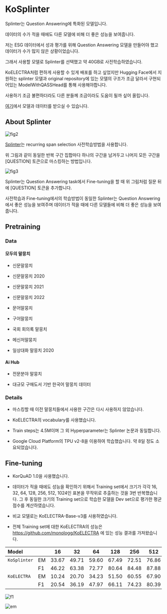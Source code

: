 # KoSplinter

Splinter는 Question Answering에 특화된 모델입니다.

데이터의 수가 적을 때에도 다른 모델에 비해 더 좋은 성능을 보여줍니다.

저는 ESG 데이터에서 성과 평가를 위해 Question Answering 모델을 만들어야 했고 데이터가 수가 많지 않은 상황이었습니다.

그래서 사용할 모델로 Splinter를 선택했고 약 40GB로 사전학습하였습니다.

KoELECTRA처럼 편하게 사용할 수 있게 배포를 하고 싶었지만 Hugging Face에서 지원하는 splinter 모델과 original repository에 있는 모델의 구조가 조금 달라서 구현되어있는 ModelWithQASSHead를 통해 사용해야합니다.

사용하기 조금 불편하더라도 다른 분들께 조금이라도 도움이 될까 싶어 올립니다.

[여기](https://drive.google.com/drive/folders/1_tzp1N32Us18InlEw0ycV7hNqdrY6pbe?usp=drive_link)에서 모델과 데이터를 받으실 수 있습니다.

## About Splinter

![fig2](https://github.com/YunSoungKim/KoSplinter/assets/82452117/eaab23f2-d62b-4aac-b61c-0d675287194c)

[Splinter](https://arxiv.org/abs/2101.00438)는 recurring span selection 사전학습방법을 사용합니다.

위 그림과 같이 동일한 반복 구간 집합마다 하나의 구간을 남겨두고 나머지 모든 구간을 [QUESTION] 토큰으로 마스킹하는 방법입니다.

![fig3](https://github.com/YunSoungKim/KoSplinter/assets/82452117/33ab154c-e730-4b8e-9626-fe86ba1fce33)

Splinter는 Question Answering task에서 Fine-tuning을 할 때 위 그림처럼 질문 뒤에 [QUESTION] 토큰을 추가합니다.

사전학습과 Fine-tuning에서의 학습방법이 동일한 Splinter는 Question Answering에서 좋은 성능을 보여주며 데이터가 적을 때에 다른 모델들에 비해 더 좋은 성능을 보여줍니다.

## Pretraining

### Data

#### 모두의 말뭉치

- 신문말뭉치

- 신문말뭉치 2020

- 신문말뭉치 2021

- 신문말뭉치 2022

- 문어말뭉치

- 구어말뭉치

- 국회 회의록 말뭉치

- 메신저말뭉치

- 일상대화 말뭉치 2020

#### Ai Hub

- 전문분야 말뭉치

- 대규모 구매도서 기반 한국어 말뭉치 데이터

### Details

- 마스킹할 때 이전 말뭉치들에서 사용한 구간은 다시 사용하지 않았습니다.

- KoELECTRA의 vocabulary를 사용했습니다.

- Train steps는 4.5M이며 그 외 Hyperparameter는 Splinter 논문과 동일합니다.

- Google Cloud Platform의 TPU v2-8을 이용하여 학습했습니다. 약 8일 정도 소요되었습니다.

## Fine-tuning

- KorQuAD 1.0을 사용했습니다.

- 데이터가 적을 때에도 성능을 확인하기 위해서 Training set에서 크기가 각각 16, 32, 64, 128, 256, 512, 1024인 표본을 무작위로 추출하는 것을 3번 반복했습니다. 그 후 동일한 크기의 Training set으로 학습한 모델을 Dev set으로 평가한 평균 점수를 계산하였습니다.

- 비교 모델로는 KoELECTRA-Base-v3를 사용하였습니다.

- 전체 Training set에 대한 KoELECTRA의 성능은 https://github.com/monologg/KoELECTRA 에 있는 성능 결과를 가져왔습니다.

| Model        |       | 16    | 32    | 64    | 128   | 256   | 512   | 1024  | Full  |
|:-------------|:------|:-----:|:-----:|:-----:|:-----:|:-----:|:-----:|:-----:|:-----:|
| `KoSplinter` |   EM  | 33.67 | 49.71 | 59.60 | 67.49 | 72.51 | 76.86 | 79.47 | 86.16 |
|              |   F1  | 46.22 | 63.38 | 72.77 | 80.64 | 84.48 | 87.88 | 89.91 | 94.34 |
| `KoELECTRA`  |   EM  | 10.24 | 20.70 | 34.23 | 51.50 | 60.55 | 67.90 | 74.19 | 84.83 |
|              |   F1  | 20.54 | 36.19 | 47.97 | 66.11 | 74.23 | 80.39 | 85.22 | 93.45 |


![f1](https://github.com/YunSoungKim/KoSplinter/assets/82452117/9ccd5588-e874-4855-8fe1-f72666410da7)

![em](https://github.com/YunSoungKim/KoSplinter/assets/82452117/d00bf8c2-776d-40ef-9411-17787a7233a3)

